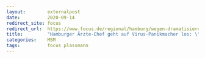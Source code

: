 ```yaml
---
layout:        externalpost
date:          2020-09-14
redirect_site: focus
redirect_url:  https://www.focus.de/regional/hamburg/wegen-dramatisierung-von-corona-hamburger-aerztechef-greift-soeder-und-drosten-an-sie-machen-die-gesellschaft-krank_id_12427921.html
title:         "Hamburger Ärzte-Chef geht auf Virus-Panikmacher los: \"Machen die Gesellschaft krank\""
categories:    MSM
tags:          focus plassmann
---
```

